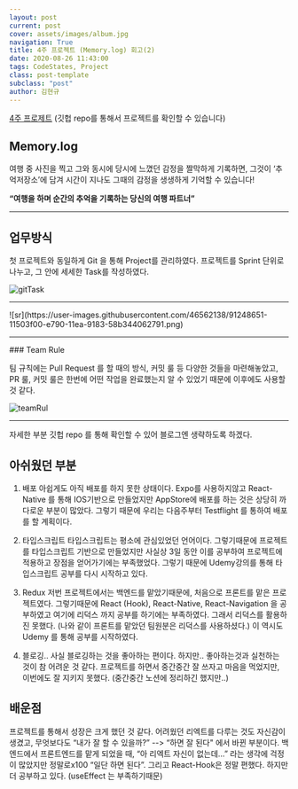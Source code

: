 ```yaml
---
layout: post
current: post
cover: assets/images/album.jpg
navigation: True
title: 4주 프로젝트 (Memory.log) 회고(2)
date: 2020-08-26 11:43:00
tags: CodeStates, Project
class: post-template
subclass: "post"
author: 김현규
---
```


[4주 프로제트](https://github.com/codeFabian/Memory.log-c)
(깃헙 repo를 통해서 프로젝트를 확인할 수 있습니다)

## Memory.log

여행 중 사진을 찍고 그와 동시에 당시에 느꼈던 감정을 짤막하게 기록하면, 그것이 ‘추억저장소’에 담겨 시간이 지나도 그때의 감정을 생생하게 기억할 수 있습니다!

**“여행을 하며 순간의 추억을 기록하는 당신의 여행 파트너”**

<hr>

## 업무방식

첫 프로젝트와 동일하게 Git 을 통해 Project를 관리하였다.
프로젝트를 Sprint 단위로 나누고, 그 안에 세세한 Task를 작성하였다.

![gitTask](https://user-images.githubusercontent.com/46562138/91248616-fbdb1500-e78f-11ea-8dea-3ebe87127cbb.png)

<hr>
![sr](https://user-images.githubusercontent.com/46562138/91248651-11503f00-e790-11ea-9183-58b344062791.png)
<hr>
### Team Rule

팀 규칙에는 Pull Request 를 할 때의 방식, 커밋 룰 등 다양한 것들을 마련해놓았고,
PR 룰, 커밋 룰은 한번에 어떤 작업을 완료했는지 알 수 있었기 때문에 이후에도 사용할 것 같다.

![teamRul](https://user-images.githubusercontent.com/46562138/91248756-5b392500-e790-11ea-976f-d1d1ba9796a3.png)

<hr>
자세한 부분 깃헙 repo 를 통해 확인할 수 있어 블로그엔 생략하도록 하겠다.

## 아쉬웠던 부분

1. 배포
   아쉽게도 아직 배포를 하지 못한 상태이다. Expo를 사용하지않고 React-Native 를 통해 IOS기반으로 만들었지만 AppStore에 배포를 하는 것은 상당히 까다로운 부분이 많았다. 그렇기 때문에 우리는 다음주부터 Testflight 를 통하여 배포를 할 계획이다.

2. 타입스크립트
   타입스크립트는 평소에 관심있었던 언어이다. 그렇기때문에 프로젝트를 타입스크립트 기반으로 만들었지만 사실상 3일 동안 이를 공부하여 프로젝트에 적용하고 장점을 얻어가기에는 부족했었다. 그렇기 때문에 Udemy강의를 통해 타입스크립트 공부를 다시 시작하고 있다.

3. Redux
   저번 프로젝트에서는 백엔드를 맡았기때문에, 처음으로 프론트를 맡은 프로젝트였다. 그렇기때문에 React (Hook), React-Native, React-Navigation 을 공부하였고 여기에 리덕스 까지 공부를 하기에는 부족하였다.
   그래서 리덕스를 활용하진 못했다. (나와 같이 프론트를 맡았던 팀원분은 리덕스를 사용하셨다.) 이 역시도 Udemy 를 통해 공부를 시작하였다.

4. 블로깅..
   사실 블로깅하는 것을 좋아하는 편이다. 하지만.. 좋아하는것과 실천하는 것이 참 어려운 것 같다. 프로젝트를 하면서 중간중간 잘 쓰자고 마음을 먹었지만, 이번에도 잘 지키지 못했다. (중간중간 노션에 정리하긴 했지만..)

## 배운점

프로젝트를 통해서 성장은 크게 했던 것 같다. 어려웠던 리엑트를 다루는 것도 자신감이 생겼고, 무엇보다도 “내가 잘 할 수 있을까?” --> “하면 잘 된다" 에서 바뀐 부분이다.
백엔드에서 프론트엔드를 맡게 되었을 때, “아 리엑트 자신이 없는데…” 라는 생각에 걱정이 많았지만 정말로x100 “일단 하면 된다”. 그리고 React-Hook은 정말 편했다.
하지만 더 공부하고 있다. (useEffect 는 부족하기때문)
